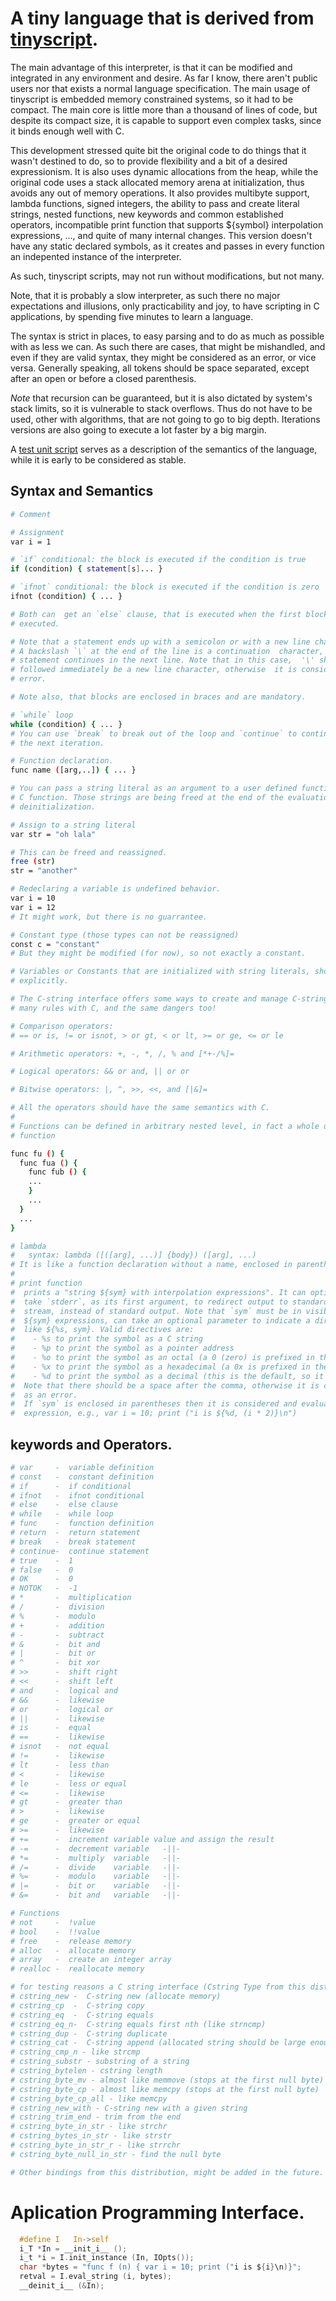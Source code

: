 # A tiny language that is derived from [tinyscript](https://github.com/totalspectrum/tinyscript).

The main advantage of this interpreter, is that it can be modified and integrated
in any environment and desire. As far I know, there aren't public users nor  that
exists a normal language specification. The main usage of tinyscript is  embedded
memory constrained systems, so it had to be compact. The main core is little more
than a thousand of lines of code, but despite its compact size, it is capable  to
support even complex tasks, since it binds enough well with C.

This development stressed quite bit the original code to do things that it wasn't
destined to do, so to provide flexibility and a bit of a desired expressionism.
It is also uses dynamic allocations from the heap, while the original code  uses
a stack allocated memory arena at initialization, thus avoids any out of  memory
operations. It also provides multibyte support, lambda functions, signed integers,
the ability to pass and create literal strings, nested functions, new keywords and
common established operators, incompatible print function that supports ${symbol}
interpolation expressions, ..., and quite of many internal changes. This version
doesn't have any static declared symbols, as it creates and passes in every function
an indepented instance of the interpreter.

As such, tinyscript scripts, may not run without modifications, but not many.

Note, that it is probably a slow interpreter, as such there no major  expectations
and illusions, only practicability and joy, to have scripting in C applications, by
spending five minutes to learn a language.

The syntax is strict in places, to easy parsing and to do as much as possible with
as less we can. As such there are cases, that might be mishandled, and even if they
are valid syntax, they might be considered as an error, or vice versa.
Generally speaking, all tokens should be space separated, except  after an open  or
before a closed parenthesis.

*Note* that recursion can be guaranteed, but it is also dictated by system's stack
limits, so it is vulnerable to stack overflows. Thus do not have to be used, other
with algorithms, that are not going to go to big depth. Iterations versions are also
going to execute a lot faster by a big margin.

A [test unit script](../tests/interpreter_semantics.i) serves as a description of the
semantics of the language, while it is early to be considered as stable.

## Syntax and Semantics
```sh
# Comment

# Assignment
var i = 1

# `if` conditional: the block is executed if the condition is true
if (condition) { statement[s]... }

# `ifnot` conditional: the block is executed if the condition is zero
ifnot (condition) { ... }

# Both can  get an `else` clause, that is executed when the first block is not
# executed.

# Note that a statement ends up with a semicolon or with a new line character.
# A backslash `\` at the end of the line is a continuation  character, so  the
# statement continues in the next line. Note that in this case,  '\' should be
# followed immediately be a new line character, otherwise  it is considered an
# error.

# Note also, that blocks are enclosed in braces and are mandatory.

# `while` loop
while (condition) { ... }
# You can use `break` to break out of the loop and `continue` to continue with
# the next iteration.

# Function declaration.
func name ([arg,..]) { ... }

# You can pass a string literal as an argument to a user defined function, or to a
# C function. Those strings are being freed at the end of the evaluation or at the
# deinitialization.

# Assign to a string literal
var str = "oh lala"

# This can be freed and reassigned.
free (str)
str = "another"

# Redeclaring a variable is undefined behavior.
var i = 10
var i = 12
# It might work, but there is no guarrantee.

# Constant type (those types can not be reassigned)
const c = "constant"
# But they might be modified (for now), so not exactly a constant.

# Variables or Constants that are initialized with string literals, should be freed
# explicitly.

# The C-string interface offers some ways to create and manage C-strings. Those share
# many rules with C, and the same dangers too!

# Comparison operators:
# == or is, != or isnot, > or gt, < or lt, >= or ge, <= or le

# Arithmetic operators: +, -, *, /, % and [*+-/%]=

# Logical operators: && or and, || or or

# Bitwise operators: |, ^, >>, <<, and [|&]=

# All the operators should have the same semantics with C.
#
# Functions can be defined in arbitrary nested level, in fact a whole unit can be a
# function

func fu () {
  func fua () {
    func fub () {
    ...
    }
    ...
  }
  ...
}

# lambda
#   syntax: lambda ([([arg], ...)] {body}) ([arg], ...)
# It is like a function declaration without a name, enclosed in parentheses.
#
# print function
#  prints a "string ${sym} with interpolation expressions". It can optionally
#  take `stderr`, as its first argument, to redirect output to standard error
#  stream, instead of standard output. Note that `sym` must be in visible scope.
#  ${sym} expressions, can take an optional parameter to indicate a directive,
#  like ${%s, sym}. Valid directives are:
#    - %s to print the symbol as a C string
#    - %p to print the symbol as a pointer address
#    - %o to print the symbol as an octal (a 0 (zero) is prefixed in the output)
#    - %x to print the symbol as a hexadecimal (a 0x is prefixed in the output)
#    - %d to print the symbol as a decimal (this is the default, so it can be omited)
#  Note that there should be a space after the comma, otherwise it is considered
#  as an error.
#  If `sym` is enclosed in parentheses then it is considered and evaluated as an
#  expression, e.g., var i = 10; print ("i is ${%d, (i * 2)}\n")
```

## keywords and Operators.
```sh
# var     -  variable definition
# const   -  constant definition
# if      -  if conditional
# ifnot   -  ifnot conditional
# else    -  else clause
# while   -  while loop
# func    -  function definition
# return  -  return statement
# break   -  break statement
# continue-  continue statement
# true    -  1
# false   -  0
# OK      -  0
# NOTOK   -  -1
# *       -  multiplication
# /       -  division
# %       -  modulo
# +       -  addition
# -       -  subtract
# &       -  bit and
# |       -  bit or
# ^       -  bit xor
# >>      -  shift right
# <<      -  shift left
# and     -  logical and
# &&      -  likewise
# or      -  logical or
# ||      -  likewise
# is      -  equal
# ==      -  likewise
# isnot   -  not equal
# !=      -  likewise
# lt      -  less than
# <       -  likewise
# le      -  less or equal
# <=      -  likewise
# gt      -  greater than
# >       -  likewise
# ge      -  greater or equal
# >=      -  likewise
# +=      -  increment variable value and assign the result
# -=      -  decrement variable   -||-
# *=      -  multiply  variable   -||-
# /=      -  divide    variable   -||-
# %=      -  modulo    variable   -||-
# |=      -  bit or    variable   -||-
# &=      -  bit and   variable   -||-

# Functions
# not     -  !value
# bool    -  !!value
# free    -  release memory
# alloc   -  allocate memory
# array   -  create an integer array
# realloc -  reallocate memory

# for testing reasons a C string interface (Cstring Type from this distribution)
# cstring_new -  C-string new (allocate memory)
# cstring_cp  -  C-string copy
# cstring_eq  -  C-string equals
# cstring_eq_n-  C-string equals first nth (like strncmp)
# cstring_dup -  C-string duplicate
# cstring_cat -  C-string append (allocated string should be large enough)
# cstring_cmp_n - like strcmp
# cstring_substr - substring of a string
# cstring_bytelen - cstring length
# cstring_byte_mv - almost like memmove (stops at the first null byte)
# cstring_byte_cp - almost like memcpy (stops at the first null byte)
# cstring_byte_cp_all - like memcpy
# cstring_new_with - C-string new with a given string
# cstring_trim_end - trim from the end
# cstring_byte_in_str - like strchr
# cstring_bytes_in_str - like strstr
# cstring_byte_in_str_r - like strrchr
# cstring_byte_null_in_str - find the null byte

# Other bindings from this distribution, might be added in the future.
```

# Aplication Programming Interface.
```C
  #define I   In->self
  i_T *In = __init_i__ ();
  i_t *i = I.init_instance (In, IOpts());
  char *bytes = "func f (n) { var i = 10; print ("i is ${i}\n)}";
  retval = I.eval_string (i, bytes);
  __deinit_i__ (&In);
```
